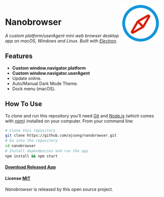 <img src="assets/icons/icon/512x512.png" alt="logo" height="120" align="right" />

# Nanobrowser

*A custom platform/userAgent mini web browser desktop app on macOS, Windows and Linux. Built with [Electron](https://github.com/atom/electron).*

## Features

- **Custom window.navigator.platform**
- **Custom window.navigator.userAgent**
- Update online.
- Auto/Manual Dark Mode Theme.
- Dock menu (macOS).

## How To Use

To clone and run this repository you'll need [Git](https://git-scm.com) and [Node.js](https://nodejs.org/en/download/) (which comes with [npm](https://www.npmjs.com/)) installed on your computer. From your command line:

``` bash
# Clone this repository
git clone https://github.com/ajsong/nanobrowser.git
# Go into the repository
cd nanobrowser
# Install dependencies and run the app
npm install && npm start
```
#### [Download Released App](https://github.com/ajsong/nanobrowser/releases)

#### License [MIT](LICENSE)

*Nanobrowser* is released by this open source project.
